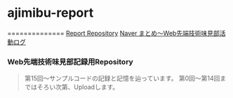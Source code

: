 # ajimibu-report #
==============
[Report Repository](http://github.com/sugar861977/ajimibu-report)
[Naver まとめ〜Web先端技術味見部活動ログ](http://matome.naver.jp/odai/2135853436959554701)
### Web先端技術味見部記録用Repository ###
> 第15回〜サンプルコードの記録と記憶を辿っています。
> 第0回〜第14回まではそろい次第、Uploadします。
